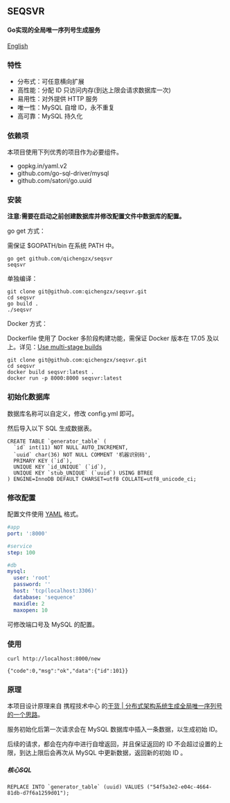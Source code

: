 SEQSVR
---------

#### Go实现的全局唯一序列号生成服务

[English](README.md)

### 特性

* 分布式：可任意横向扩展
* 高性能：分配 ID 只访问内存(到达上限会请求数据库一次)
* 易用性：对外提供 HTTP 服务
* 唯一性：MySQL 自增 ID，永不重复
* 高可靠：MySQL 持久化

### 依赖项

本项目使用下列优秀的项目作为必要组件。

* gopkg.in/yaml.v2
* github.com/go-sql-driver/mysql
* github.com/satori/go.uuid

### 安装

**注意:需要在启动之前创建数据库并修改配置文件中数据库的配置。**

go get 方式：

需保证 $GOPATH/bin 在系统 PATH 中。

```shell
go get github.com/qichengzx/seqsvr
seqsvr
```
单独编译：

```shell
git clone git@github.com:qichengzx/seqsvr.git
cd seqsvr
go build .
./seqsvr
```
Docker 方式：

Dockerfile 使用了 Docker 多阶段构建功能，需保证 Docker 版本在 17.05 及以上。详见：[Use multi-stage builds](https://docs.docker.com/develop/develop-images/multistage-build/)

```shell
git clone git@github.com:qichengzx/seqsvr.git
cd seqsvr
docker build seqsvr:latest .
docker run -p 8000:8000 seqsvr:latest
```

### 初始化数据库

数据库名称可以自定义，修改 config.yml 即可。

然后导入以下 SQL 生成数据表。

```mysql
CREATE TABLE `generator_table` (
  `id` int(11) NOT NULL AUTO_INCREMENT,
  `uuid` char(36) NOT NULL COMMENT '机器识别码',
  PRIMARY KEY (`id`),
  UNIQUE KEY `id_UNIQUE` (`id`),
  UNIQUE KEY `stub_UNIQUE` (`uuid`) USING BTREE
) ENGINE=InnoDB DEFAULT CHARSET=utf8 COLLATE=utf8_unicode_ci;
```

### 修改配置

配置文件使用 [YAML](http://yaml.org/) 格式。

```yaml
#app
port: ':8000'

#service
step: 100

#db
mysql:
  user: 'root'
  password: ''
  host: 'tcp(localhost:3306)'
  database: 'sequence'
  maxidle: 2
  maxopen: 10
```

可修改端口号及 MySQL 的配置。

### 使用

```shell
curl http://localhost:8000/new

{"code":0,"msg":"ok","data":{"id":101}}
```

### 原理

本项目设计原理来自 携程技术中心 的[干货 | 分布式架构系统生成全局唯一序列号的一个思路](https://mp.weixin.qq.com/s/F7WTNeC3OUr76sZARtqRjw)。

服务初始化后第一次请求会在 MySQL 数据库中插入一条数据，以生成初始 ID。

后续的请求，都会在内存中进行自增返回，并且保证返回的 ID 不会超过设置的上限，到达上限后会再次从 MySQL 中更新数据，返回新的初始 ID 。

##### 核心SQL

```mysql
REPLACE INTO `generator_table` (uuid) VALUES ("54f5a3e2-e04c-4664-81db-d7f6a1259d01");
```
